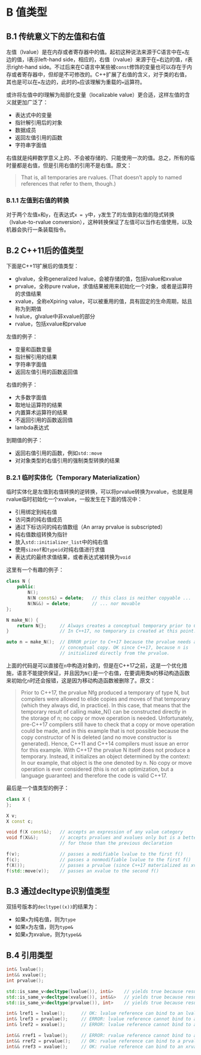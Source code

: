# B 值类型

## B.1 传统意义下的左值和右值

左值（lvalue）是在内存或者寄存器中的值。起初这种说法来源于C语言中在`=`左边的值，l表示left-hand side，相应的，右值（rvalue）来源于在`=`右边的值，r表示right-hand side。不过后来在C语言中某些被`const`修饰的变量也可以存在于内存或者寄存器中，但却是不可修改的。C++扩展了右值的含义，对于类的右值，其也是可以在`=`左边的，此时的`=`应该理解为重载的`=`运算符。

或许将左值中的l理解为局部化变量（localizable value）更合适，这样左值的含义就更加广泛了：

- 表达式中的变量
- 指针解引用后的对象
- 数据成员
- 返回左值引用的函数
- 字符串字面值

右值就是纯粹数学意义上的、不会被存储的、只能使用一次的值。总之，所有的临时量都是右值，但是引用右值的引用不是右值。原文：

>That is, all temporaries are rvalues. (That doesn’t apply to named references that refer to them, though.)

### B.1.1 左值到右值的转换

对于两个左值`x`和`y`，在表达式`x = y`中，`y`发生了的左值到右值的隐式转换（lvalue-to-rvalue conversion），这种转换保证了左值可以当作右值使用，以及机器会执行一条装载指令。

## B.2 C++11后的值类型

下面是C++11扩展后的值类型：

- glvalue，全称generalized lvalue，会被存储的值，包括lvalue和xvalue
- prvalue，全称pure rvalue，求值结果被用来初始化一个对象，或者是运算符的求值结果
- xvalue，全称eXpiring value，可以被重用的值，具有固定的生命周期，姑且称为到期值
- lvalue，glvalue中非xvalue的部分
- rvalue，包括xvalue和prvalue

左值的例子：

- 变量和函数变量
- 指针解引用的结果
- 字符串字面值
- 返回左值引用的函数返回值

右值的例子：

- 大多数字面值
- 取地址运算符的结果
- 内置算术运算符的结果
- 不返回引用的函数返回值
- lambda表达式

到期值的例子：

- 返回右值引用的函数，例如`std::move`
- 对对象类型的右值引用的强制类型转换的结果

### B.2.1 临时实体化（Temporary Materialization）

临时实体化是左值到右值转换的逆转换，可以将prvalue转换为xvalue，也就是用rvalue临时初始化一个xvalue，一般发生在下面的情况中：

- 引用绑定到纯右值
- 访问类的纯右值成员
- 通过下标访问的纯右值数组（An array prvalue is subscripted）
- 纯右值数组转换为指针
- 放入`std::initializer_list`中的纯右值
- 使用`sizeof`和`typeid`对纯右值进行求值
- 表达式的最终求值结果，或者表达式被转换为`void`

这里有一个有趣的例子：

```cpp
class N {
    public:
        N();
        N(N const&) = delete;   // this class is neither copyable ...
        N(N&&) = delete;        // ... nor movable
};

N make_N() {
    return N{};     // Always creates a conceptual temporary prior to C++17.
}                   // In C++17, no temporary is created at this point.

auto n = make_N();  // ERROR prior to C++17 because the prvalue needs a
                    // conceptual copy. OK since C++17, because n is
                    // initialized directly from the prvalue.
```

上面的代码是可以直接在`n`中构造对象的，但是在C++17之前，这是一个优化措施，语言不能提供保证，并且因为`N{}`是一个右值，在要调用类`N`的移动构造函数来初始化`n`时还会报错，这是因为移动构造函数被删除了。原文：

>Prior to C++17, the prvalue Nfg produced a temporary of type N, but compilers were allowed to elide copies and moves of that temporary (which they always did, in practice). In this case, that means that the temporary result of calling make_N() can be constructed directly in the storage of n; no copy or move operation is needed. Unfortunately, pre-C++17 compilers still have to check that a copy or move operation could be made, and in this example that is not possible because the copy constructor of N is deleted (and no move constructor is generated). Hence, C++11 and C++14 compilers must issue an error for this example.
With C++17 the prvalue N itself does not produce a temporary. Instead, it initializes an object determined by the context: In our example, that object is the one denoted by n. No copy or move operation is ever considered (this is not an optimization, but a language guarantee) and therefore the code is valid C++17.

最后是一个值类型的例子：

```cpp
class X {
};

X v;
X const c;

void f(X const&);   // accepts an expression of any value category
void f(X&&);        // accepts prvalues and xvalues only but is a better match
                    // for those than the previous declaration

f(v);               // passes a modifiable lvalue to the first f()
f(c);               // passes a nonmodifiable lvalue to the first f()
f(X());             // passes a prvalue (since C++17 materialized as xvalue) to the 2nd f()
f(std::move(v));    // passes an xvalue to the second f()
```

## B.3 通过decltype识别值类型

双括号版本的`decltype((x))`的结果为：

- 如果`x`为纯右值，则为`type`
- 如果`x`为左值，则为`type&`
- 如果`x`为xvalue，则为`type&&`

## B.4 引用类型

```cpp
int& lvalue();
int&& xvalue();
int prvalue();

std::is_same_v<decltype(lvalue()), int&>    // yields true because result is lvalue
std::is_same_v<decltype(xvalue()), int&&>   // yields true because result is xvalue
std::is_same_v<decltype(prvalue()), int>    // yields true because result is prvalue

int& lref1 = lvalue();      // OK: lvalue reference can bind to an lvalue
int& lref3 = prvalue();     // ERROR: lvalue reference cannot bind to a prvalue
int& lref2 = xvalue();      // ERROR: lvalue reference cannot bind to an xvalue

int&& rref1 = lvalue();     // ERROR: rvalue reference cannot bind to an lvalue
int&& rref2 = prvalue();    // OK: rvalue reference can bind to a prvalue
int&& rref3 = xvalue();     // OK: rvalue reference can bind to an xrvalue
```
